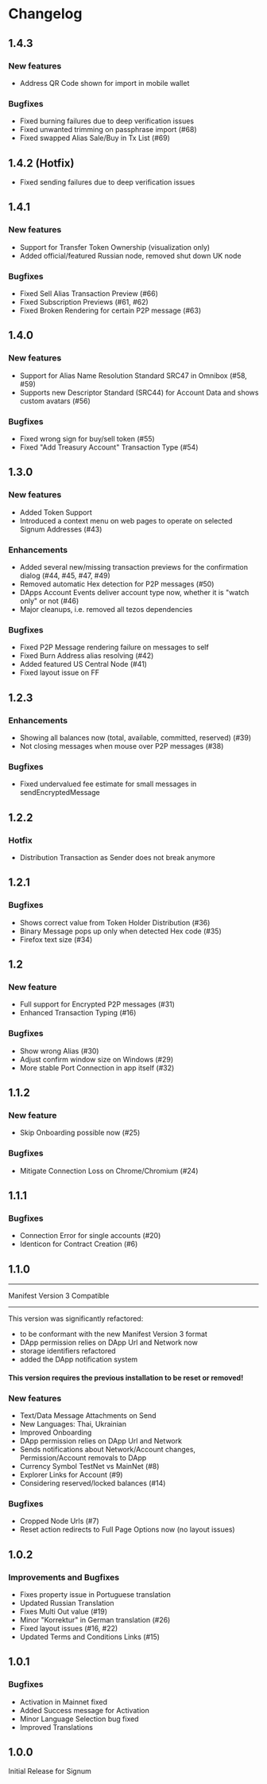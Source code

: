 # Changelog

## 1.4.3

### New features

- Address QR Code shown for import in mobile wallet

### Bugfixes

- Fixed burning failures due to deep verification issues
- Fixed unwanted trimming on passphrase import (#68)
- Fixed swapped Alias Sale/Buy in Tx List (#69)

## 1.4.2 (Hotfix)

- Fixed sending failures due to deep verification issues

## 1.4.1

### New features

- Support for Transfer Token Ownership (visualization only)
- Added official/featured Russian node, removed shut down UK node

### Bugfixes

- Fixed Sell Alias Transaction Preview (#66)
- Fixed Subscription Previews (#61, #62)
- Fixed Broken Rendering for certain P2P message (#63)

## 1.4.0

### New features

- Support for Alias Name Resolution Standard SRC47 in Omnibox (#58, #59)
- Supports new Descriptor Standard (SRC44) for Account Data and shows custom avatars (#56)

### Bugfixes

- Fixed wrong sign for buy/sell token (#55)
- Fixed "Add Treasury Account" Transaction Type (#54)

## 1.3.0

### New features

- Added Token Support
- Introduced a context menu on web pages to operate on selected Signum Addresses (#43)

### Enhancements

- Added several new/missing transaction previews for the confirmation dialog (#44, #45, #47, #49)
- Removed automatic Hex detection for P2P messages (#50)
- DApps Account Events deliver account type now, whether it is "watch only" or not (#46)
- Major cleanups, i.e. removed all tezos dependencies

### Bugfixes

- Fixed P2P Message rendering failure on messages to self
- Fixed Burn Address alias resolving (#42)
- Added featured US Central Node (#41)
- Fixed layout issue on FF

## 1.2.3

### Enhancements

- Showing all balances now (total, available, committed, reserved) (#39)
- Not closing messages when mouse over P2P messages (#38)

### Bugfixes

- Fixed undervalued fee estimate for small messages in sendEncryptedMessage

## 1.2.2

### Hotfix

- Distribution Transaction as Sender does not break anymore

## 1.2.1

### Bugfixes

- Shows correct value from Token Holder Distribution (#36)
- Binary Message pops up only when detected Hex code (#35)
- Firefox text size (#34)

## 1.2

### New feature

- Full support for Encrypted P2P messages (#31)
- Enhanced Transaction Typing (#16)

### Bugfixes

- Show wrong Alias (#30)
- Adjust confirm window size on Windows (#29)
- More stable Port Connection in app itself (#32)

## 1.1.2

### New feature

- Skip Onboarding possible now (#25)

### Bugfixes

- Mitigate Connection Loss on Chrome/Chromium (#24)

## 1.1.1

### Bugfixes

- Connection Error for single accounts (#20)
- Identicon for Contract Creation (#6)

## 1.1.0

---

Manifest Version 3 Compatible

---

This version was significantly refactored:

- to be conformant with the new Manifest Version 3 format
- DApp permission relies on DApp Url and Network now
- storage identifiers refactored
- added the DApp notification system

#### This version requires the previous installation to be reset or removed!

### New features

- Text/Data Message Attachments on Send
- New Languages: Thai, Ukrainian
- Improved Onboarding
- DApp permission relies on DApp Url and Network
- Sends notifications about Network/Account changes, Permission/Account removals to DApp
- Currency Symbol TestNet vs MainNet (#8)
- Explorer Links for Account (#9)
- Considering reserved/locked balances (#14)

### Bugfixes

- Cropped Node Urls (#7)
- Reset action redirects to Full Page Options now (no layout issues)

## 1.0.2

### Improvements and Bugfixes

- Fixes property issue in Portuguese translation
- Updated Russian Translation
- Fixes Multi Out value (#19)
- Minor "Korrektur" in German translation (#26)
- Fixed layout issues (#16, #22)
- Updated Terms and Conditions Links (#15)

## 1.0.1

### Bugfixes

- Activation in Mainnet fixed
- Added Success message for Activation
- Minor Language Selection bug fixed
- Improved Translations

## 1.0.0

Initial Release for Signum
